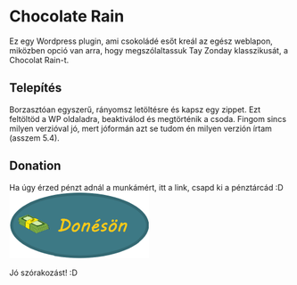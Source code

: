 # Chocolate Rain

Ez egy Wordpress plugin, ami csokoládé esőt kreál az egész weblapon, miközben opció van arra, hogy megszólaltassuk Tay Zonday klasszikusát, a Chocolat Rain-t.

## Telepítés

Borzasztóan egyszerű, rányomsz letöltésre és kapsz egy zippet. Ezt feltöltöd a WP oldaladra, beaktiválod és megtörténik a csoda.
Fingom sincs milyen verzióval jó, mert jóformán azt se tudom én milyen verzión írtam (asszem 5.4).

## Donation

Ha úgy érzed pénzt adnál a munkámért, itt a link, csapd ki a pénztárcád :D
[<img src="https://github.com/csomorelwood/chocolate-rain/blob/master/assets/images/donate.png">](https://paypal.me/csomorelwood)

Jó szórakozást! :D